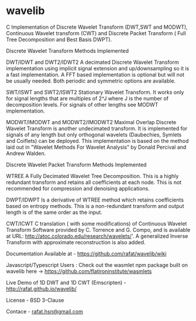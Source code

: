 
wavelib
=======

C Implementation of Discrete Wavelet Transform (DWT,SWT and MODWT), Continuous Wavelet transform (CWT) and Discrete Packet Transform ( Full Tree Decomposition and Best Basis DWPT).

Discrete Wavelet Transform Methods Implemented

DWT/IDWT and DWT2/IDWT2 A decimated Discrete Wavelet Transform implementation using implicit signal extension and up/downsampling so it is a fast implementation. A FFT based implementation is optional but will not be usually needed. Both periodic and symmetric options are available.

SWT/ISWT and SWT2/ISWT2 Stationary Wavelet Transform. It works only for signal lengths that are multiples of 2^J where J is the number of decomposition levels. For signals of other lengths see MODWT implementation.

MODWT/IMODWT and MODWT2/IMODWT2 Maximal Overlap Discrete Wavelet Transform is another undecimated transform. It is implemented for signals of any length but only orthogonal wavelets (Daubechies, Symlets and Coiflets) can be deployed. This implementation is based on the method laid out in "Wavelet Methods For Wavelet Analysis" by Donald Percival and Andrew Walden. 

Discrete Wavelet Packet Transform Methods Implemented

WTREE A Fully Decimated Wavelet Tree Decomposition. This is a highly redundant transform and retains all coefficients at each node. This is not recommended for compression and denoising applications.

DWPT/IDWPT Is a derivative of WTREE method which retains coefficients based on entropy methods. This is a non-redundant transform and output length is of the same order as the input.

CWT/ICWT C translation ( with some modifications) of Continuous Wavelet  Transform Software provided by C. Torrence and G. Compo, and is available at URL: http://atoc.colorado.edu/research/wavelets/'. A generalized Inverse Transform with approximate reconstruction is also added.

Documentation Available at - https://github.com/rafat/wavelib/wiki

Javascript/Typescript Users : Check out the wasmlet npm package built on wavelib here -> https://github.com/flatironinstitute/wasmlets

Live Demo of 1D DWT and 1D CWT (Emscripten) - http://rafat.github.io/wavelib/

License - BSD 3-Clause

Contace - rafat.hsn@gmail.com
